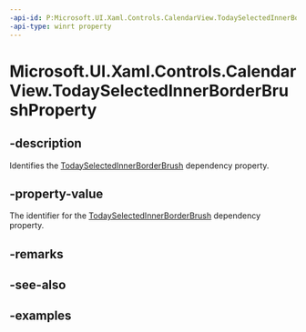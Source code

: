 ```yaml
---
-api-id: P:Microsoft.UI.Xaml.Controls.CalendarView.TodaySelectedInnerBorderBrushProperty
-api-type: winrt property
---
```


# Microsoft.UI.Xaml.Controls.CalendarView.TodaySelectedInnerBorderBrushProperty

<!--
public static Microsoft.UI.Xaml.DependencyProperty TodaySelectedInnerBorderBrushProperty { get; }
-->


## -description

Identifies the [TodaySelectedInnerBorderBrush](calendarview_todayselectedinnerborderbrush.md) dependency property.

## -property-value

The identifier for the [TodaySelectedInnerBorderBrush](calendarview_todayselectedinnerborderbrush.md) dependency property.

## -remarks

## -see-also

## -examples


